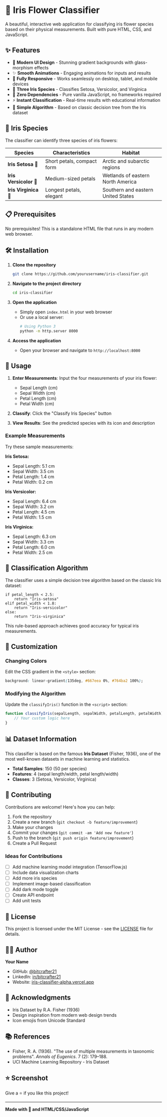 # 🌸 Iris Flower Classifier

A beautiful, interactive web application for classifying iris flower species based on their physical measurements. Built with pure HTML, CSS, and JavaScript.

## ✨ Features

- 🎨 **Modern UI Design** - Stunning gradient backgrounds with glass-morphism effects
- ✨ **Smooth Animations** - Engaging animations for inputs and results
- 📱 **Fully Responsive** - Works seamlessly on desktop, tablet, and mobile devices
- 🌺 **Three Iris Species** - Classifies Setosa, Versicolor, and Virginica
- 🚀 **Zero Dependencies** - Pure vanilla JavaScript, no frameworks required
- ⚡ **Instant Classification** - Real-time results with educational information
- 🎯 **Simple Algorithm** - Based on classic decision tree from the Iris dataset

## 🌺 Iris Species

The classifier can identify three species of iris flowers:

| Species | Characteristics | Habitat |
|---------|----------------|---------|
| **Iris Setosa** 🌼 | Short petals, compact form | Arctic and subarctic regions |
| **Iris Versicolor** 🌸 | Medium-sized petals | Wetlands of eastern North America |
| **Iris Virginica** 🌺 | Longest petals, elegant | Southern and eastern United States |

## 📋 Prerequisites

No prerequisites! This is a standalone HTML file that runs in any modern web browser.

## 🛠️ Installation

1. **Clone the repository**
   ```bash
   git clone https://github.com/yourusername/iris-classifier.git
   ```

2. **Navigate to the project directory**
   ```bash
   cd iris-classifier
   ```

3. **Open the application**
   - Simply open `index.html` in your web browser
   - Or use a local server:
     ```bash
     # Using Python 3
     python -m http.server 8000
     ```

4. **Access the application**
   - Open your browser and navigate to `http://localhost:8000`

## 📖 Usage

1. **Enter Measurements**: Input the four measurements of your iris flower:
   - Sepal Length (cm)
   - Sepal Width (cm)
   - Petal Length (cm)
   - Petal Width (cm)

2. **Classify**: Click the "Classify Iris Species" button

3. **View Results**: See the predicted species with its icon and description

### Example Measurements

Try these sample measurements:

**Iris Setosa:**
- Sepal Length: 5.1 cm
- Sepal Width: 3.5 cm
- Petal Length: 1.4 cm
- Petal Width: 0.2 cm

**Iris Versicolor:**
- Sepal Length: 6.4 cm
- Sepal Width: 3.2 cm
- Petal Length: 4.5 cm
- Petal Width: 1.5 cm

**Iris Virginica:**
- Sepal Length: 6.3 cm
- Sepal Width: 3.3 cm
- Petal Length: 6.0 cm
- Petal Width: 2.5 cm

## 🧠 Classification Algorithm

The classifier uses a simple decision tree algorithm based on the classic Iris dataset:

```
if petal_length < 2.5:
    return "Iris-setosa"
elif petal_width < 1.8:
    return "Iris-versicolor"
else:
    return "Iris-virginica"
```

This rule-based approach achieves good accuracy for typical iris measurements.

## 🎨 Customization

### Changing Colors

Edit the CSS gradient in the `<style>` section:

```css
background: linear-gradient(135deg, #667eea 0%, #764ba2 100%);
```

### Modifying the Algorithm

Update the `classifyIris()` function in the `<script>` section:

```javascript
function classifyIris(sepalLength, sepalWidth, petalLength, petalWidth) {
    // Your custom logic here
}
```

## 📊 Dataset Information

This classifier is based on the famous **Iris Dataset** (Fisher, 1936), one of the most well-known datasets in machine learning and statistics.

- **Total Samples**: 150 (50 per species)
- **Features**: 4 (sepal length/width, petal length/width)
- **Classes**: 3 (Setosa, Versicolor, Virginica)

## 🤝 Contributing

Contributions are welcome! Here's how you can help:

1. Fork the repository
2. Create a new branch (`git checkout -b feature/improvement`)
3. Make your changes
4. Commit your changes (`git commit -am 'Add new feature'`)
5. Push to the branch (`git push origin feature/improvement`)
6. Create a Pull Request

### Ideas for Contributions

- [ ] Add machine learning model integration (TensorFlow.js)
- [ ] Include data visualization charts
- [ ] Add more iris species
- [ ] Implement image-based classification
- [ ] Add dark mode toggle
- [ ] Create API endpoint
- [ ] Add unit tests

## 📝 License

This project is licensed under the MIT License - see the [LICENSE](LICENSE) file for details.

## 👨‍💻 Author

**Your Name**
- GitHub: [@bitcrafter21](https://github.com/bitcrafter21)
- LinkedIn: [in/bitcrafter21](https://linkedin.com/in/bitcrafter21)
- Website: [iris-classifier-alpha.vercel.app](https://iris-classifier-alpha.vercel.app/)

## 🙏 Acknowledgments

- Iris Dataset by R.A. Fisher (1936)
- Design inspiration from modern web design trends
- Icon emojis from Unicode Standard

## 📚 References

- Fisher, R. A. (1936). "The use of multiple measurements in taxonomic problems". *Annals of Eugenics*. 7 (2): 179–188.
- UCI Machine Learning Repository - Iris Dataset

## ⭐ Screenshot

Give a ⭐️ if you like this project!

---

**Made with 💜 and HTML/CSS/JavaScript**